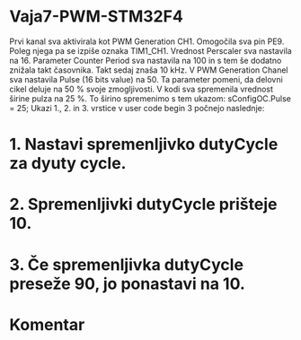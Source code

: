 # Vaja7-PWM-STM32F4
Prvi kanal sva aktivirala kot PWM Generation CH1. Omogočila sva pin PE9. Poleg njega pa se izpiše oznaka TIM1_CH1.
Vrednost Perscaler sva nastavila na 16.
Parameter Counter Period sva nastavila na 100 in s tem še dodatno znižala takt časovnika. Takt sedaj znaša 10 kHz.
V PWM Generation Chanel sva nastavila Pulse (16 bits value) na 50. Ta parameter pomeni, da delovni cikel deluje na 50 % svoje zmogljivosti.
V kodi sva spremenila vrednost širine pulza na 25 %. To širino spremenimo s tem ukazom: sConfigOC.Pulse = 25; 
Ukazi 1., 2. in 3. vrstice v user code begin 3 počnejo naslednje:
# 1.	Nastavi spremenljivko dutyCycle za dyuty cycle.
# 2.	Spremenljivki dutyCycle prišteje 10.
# 3.	Če spremenljivka dutyCycle preseže 90, jo ponastavi na 10.
# Komentar 
